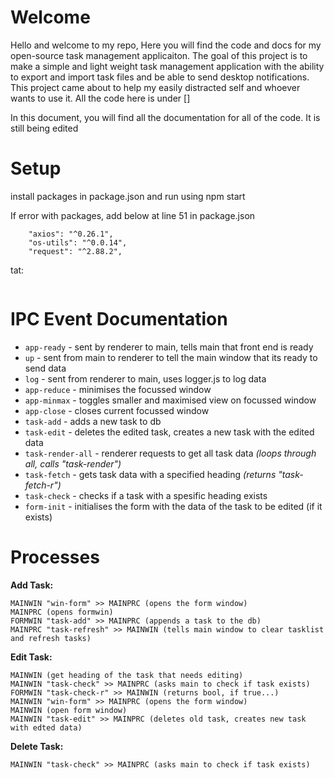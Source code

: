 # **Welcome**

Hello and welcome to my repo, Here you will find the code and docs for my open-source task management applicaiton. The goal of this project is to make a simple and light weight task management application with the ability to export and import task files and be able to send desktop notifications. This project came about to help my easily distracted self and whoever wants to use it. All the code here is under []

In this document, you will find all the documentation for all of the code. It is still being edited 

# Setup

install packages in package.json and run using npm start


If error with packages, add below at line 51 in package.json
```
    "axios": "^0.26.1",
    "os-utils": "^0.0.14",
    "request": "^2.88.2",

```

tat:
```

```



# IPC Event Documentation


* `app-ready` - sent by renderer to main, tells main that front end is ready
* `up` - sent from main to renderer to tell the main window that its ready to send data
* `log` - sent from renderer to main, uses logger.js to log data
* `app-reduce` - minimises the focussed window
* `app-minmax` - toggles smaller and maximised view on focussed window
* `app-close` - closes current focussed window
* `task-add`  - adds a new task to db
* `task-edit` - deletes the edited task, creates a new task with the edited data
* `task-render-all` - renderer requests to get all task data *(loops through all, calls "task-render")*
* `task-fetch` - gets task data with a specified heading *(returns "task-fetch-r")*
* `task-check` - checks if a task with a spesific heading exists 
* `form-init` - initialises the form with the data of the task to be edited (if it exists)
 

# Processes

**Add Task:**
```
MAINWIN "win-form" >> MAINPRC (opens the form window)
MAINPRC (opens formwin)
FORMWIN "task-add" >> MAINPRC (appends a task to the db)
MAINPRC "task-refresh" >> MAINWIN (tells main window to clear tasklist and refresh tasks)
```

**Edit Task:**
```
MAINWIN (get heading of the task that needs editing)
MAINWIN "task-check" >> MAINPRC (asks main to check if task exists)
FORMWIN "task-check-r" >> MAINWIN (returns bool, if true...)
MAINWIN "win-form" >> MAINPRC (opens the form window)
MAINWIN (open form window)
MAINWIN "task-edit" >> MAINPRC (deletes old task, creates new task with edted data)
```

**Delete Task:**
```
MAINWIN "task-check" >> MAINPRC (asks main to check if task exists)

```